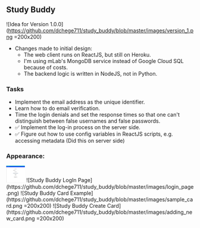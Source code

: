 ## Study Buddy

![Idea for Version 1.0.0](https://github.com/dchege711/study_buddy/blob/master/images/version_1.png =200x200)

* Changes made to initial design:
    * The web client runs on ReactJS, but still on Heroku.
    * I'm using mLab's MongoDB service instead of Google Cloud SQL because of costs.
    * The backend logic is written in NodeJS, not in Python.

### Tasks 
* Implement the email address as the unique identifier.
* Learn how to do email verification.
* Time the login denials and set the response times so that one can't distinguish between false usernames and false passwords.
* :white_check_mark: Implement the log-in process on the server side.
* :white_check_mark: Figure out how to use config variables in ReactJS scripts, e.g. accessing metadata (Did this on server side)

### Appearance:

<img src="https://github.com/dchege711/study_buddy/blob/master/images/login_page.png" width="50">
![Study Buddy LogIn Page](https://github.com/dchege711/study_buddy/blob/master/images/login_page.png)
![Study Buddy Card Example](https://github.com/dchege711/study_buddy/blob/master/images/sample_card.png =200x200)
![Study Buddy Create Card](https://github.com/dchege711/study_buddy/blob/master/images/adding_new_card.png =200x200)
